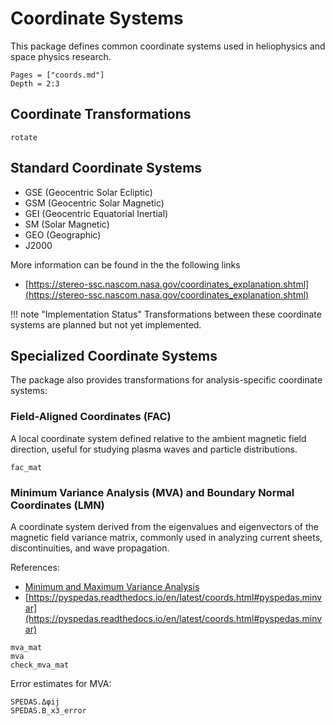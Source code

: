 # Coordinate Systems

This package defines common coordinate systems used in heliophysics and space physics research.

```@contents
Pages = ["coords.md"]
Depth = 2:3
```

## Coordinate Transformations

```@docs; canonical=false
rotate
```

## Standard Coordinate Systems

* GSE (Geocentric Solar Ecliptic)
* GSM (Geocentric Solar Magnetic)
* GEI (Geocentric Equatorial Inertial)
* SM (Solar Magnetic)
* GEO (Geographic)
* J2000

More information can be found in the the following links

- [https://stereo-ssc.nascom.nasa.gov/coordinates_explanation.shtml](https://stereo-ssc.nascom.nasa.gov/coordinates_explanation.shtml)

!!! note "Implementation Status"
    Transformations between these coordinate systems are planned but not yet implemented.

## Specialized Coordinate Systems

The package also provides transformations for analysis-specific coordinate systems:

### Field-Aligned Coordinates (FAC)

A local coordinate system defined relative to the ambient magnetic field direction, useful for studying plasma waves and particle distributions.

```@docs; canonical=false
fac_mat
```

### Minimum Variance Analysis (MVA) and Boundary Normal Coordinates (LMN)

A coordinate system derived from the eigenvalues and eigenvectors of the magnetic field variance matrix, commonly used in analyzing current sheets, discontinuities, and wave propagation.

References:

- [Minimum and Maximum Variance Analysis](https://ui.adsabs.harvard.edu/abs/1998ISSIR...1..185S)
- [https://pyspedas.readthedocs.io/en/latest/coords.html#pyspedas.minvar](https://pyspedas.readthedocs.io/en/latest/coords.html#pyspedas.minvar)

```@docs; canonical=false
mva_mat
mva
check_mva_mat
```

Error estimates for MVA:

```@docs; canonical=false
SPEDAS.Δφij
SPEDAS.B_x3_error
```